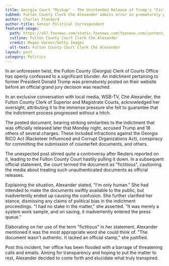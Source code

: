 ```yaml
---
title: Georgia Court "Mishap" - The Unintended Release of Trump's "Fictitious" Indictment
subhed: Fulton County Clerk Ché Alexander admits error in prematurely posting indictment details against the former President
author: Charles Standard
author-title: Senior Political Correspondent
featured-image: 
  path: https://a57.foxnews.com/static.foxnews.com/foxnews.com/content/uploads/2023/08/640/320/GettyImages-1599899190.jpg?ve=1&tl=1
  cutline: Fulton County Court Clerk Ché Alexander
  credit: Megan Varner/Getty Images
  alt-text: Fulton County Court Clerk Ché Alexander
layout: post
category: Politics
---
```


In an unforeseen twist, the Fulton County (Georgia) Clerk of Courts Office has openly confessed to a significant blunder. An indictment pertaining to former President Donald Trump was prematurely posted on their website before an official grand jury decision was reached.

In an exclusive conversation with local media, WSB-TV, Ché Alexander, the Fulton County Clerk of Superior and Magistrate Courts, acknowledged her oversight, attributing it to the immense pressure she felt to guarantee that the indictment process progressed without a hitch.

The posted document, bearing striking similarities to the indictment that was officially released later that Monday night, accused Trump and 18 others of several charges. These included infractions against the Georgia RICO Act (Racketeer Influenced and Corrupt Organizations Act), conspiracy for committing the submission of counterfeit documents, and others.

The unexpected post stirred quite a controversy after Reuters reported on it, leading to the Fulton County Court hastily pulling it down. In a subsequent official statement, the court termed the document as "fictitious", cautioning the media about treating such unauthenticated documents as official releases.

Explaining the situation, Alexander stated, "I'm only human." She had intended to make the documents swiftly available to the public, but inadvertently ended up causing the confusion. She further clarified her stance, dismissing any claims of political bias in the indictment proceedings. "I had no stake in the matter," she asserted. "It was merely a system work sample, and on saving, it inadvertently entered the press queue."

Elaborating on her use of the term "fictitious" in her statement, Alexander mentioned it was the most appropriate word she could think of. "The document wasn't authentic. It lacked an official stamp," she justified.

Post this incident, her office has been flooded with a barrage of threatening calls and emails. Aiming for transparency and hoping to put the matter to rest, Alexander decided to come forth and elucidate what truly transpired.

